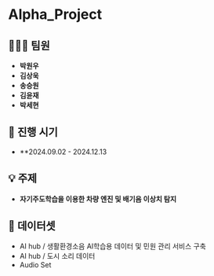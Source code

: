 # Alpha_Project

## 🧑‍🤝‍🧑 **팀원**
- **박원우**
- **김상욱**
- **송승원**
- **김윤재**
- **박세현**

## 📅 **진행 시기**
- **2024.09.02 - 2024.12.13

## 💡 **주제**
- **자기주도학습을 이용한 차량 엔진 및 배기음 이상치 탐지**


##  📌 **데이터셋**
- AI hub / 생활환경소음 AI학습용 데이터 및 민원 관리 서비스 구축
- AI hub / 도시 소리 데이터
- Audio Set
